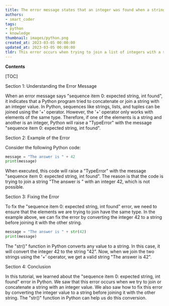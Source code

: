 ```yaml
---
title: The error message states that an integer was found when a string was expected for the first item in a sequence
authors:
- smart_coder
tags:
- python
- knowledge
thumbnail: images/python.png
created_at: 2023-03-05 00:00:00
updated_at: 2023-03-05 00:00:00
tldr: This error occurs when trying to join a list of integers with a string using the join() method, which expects strings only.
---
```


**Contents**

[TOC]

Section 1: Understanding the Error Message

When an error message says "sequence item 0: expected string, int found", it indicates that a Python program tried to concatenate or join a string with an integer value. In Python, sequences like strings, lists, and tuples can be joined using the '+' operator. However, the '+' operator only works with elements of the same type. Therefore, if one of the elements is a string and another is an integer, Python will raise a "TypeError" with the message "sequence item 0: expected string, int found".

Section 2: Example of the Error

Consider the following Python code:

```python
message = "The answer is " + 42
print(message)
```

When executed, this code will raise a "TypeError" with the message "sequence item 0: expected string, int found". The reason is that the code is trying to join a string "The answer is " with an integer 42, which is not possible.

Section 3: Fixing the Error

To fix the "sequence item 0: expected string, int found" error, we need to ensure that the elements we are trying to join have the same type. In the example above, we can fix the error by converting the integer 42 to a string before joining it with the other string. 

```python
message = "The answer is " + str(42)
print(message)
```

The "str()" function in Python converts any value to a string. In this case, it will convert the integer 42 to the string "42". Now, when we join the two strings using the '+' operator, we get a valid string "The answer is 42".

Section 4: Conclusion

In this tutorial, we learned about the "sequence item 0: expected string, int found" error in Python. We saw that this error occurs when we try to join or concatenate a string with an integer value. We also saw how to fix this error by converting the integer value to a string before joining it with the other string. The "str()" function in Python can help us do this conversion.
